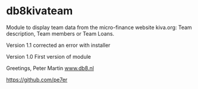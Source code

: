 db8kivateam
===========

Module to display team data from the micro-finance website kiva.org: Team description, Team members or Team Loans.


Version 1.1 corrected an error with installer


Version 1.0 First version of module



Greetings, Peter Martin www.db8.nl

https://github.com/pe7er
